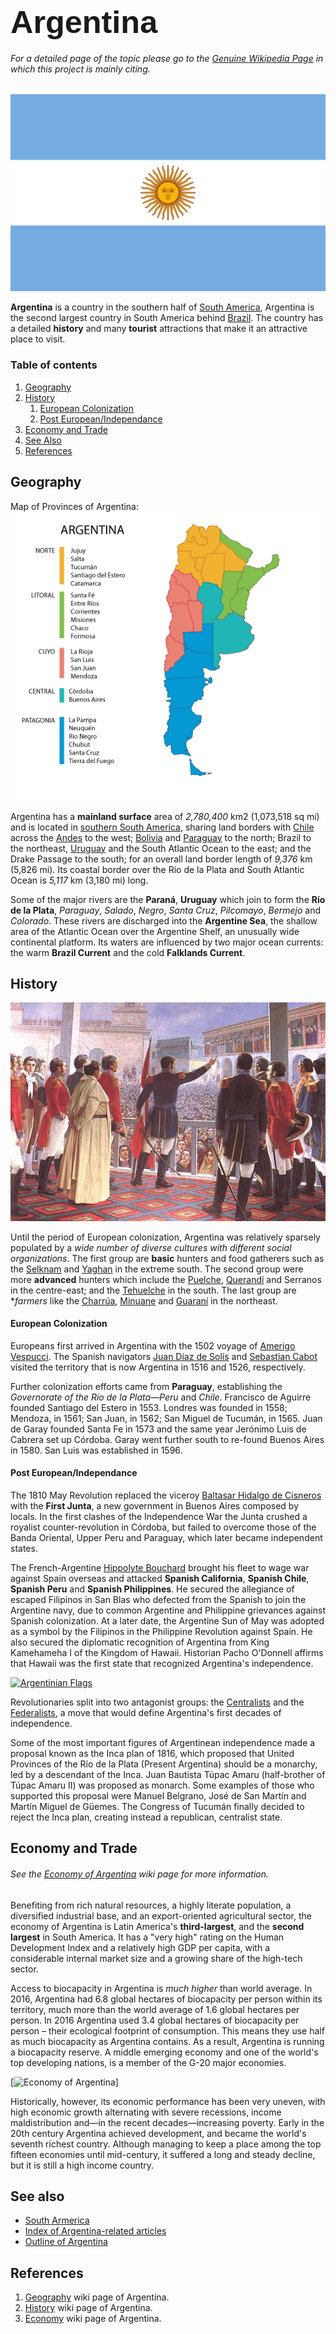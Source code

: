 # <span style="font-family:Arial; font-size:1.8em;">Argentina</span>
###### For a detailed page of the topic please go to the [Genuine Wikipedia Page](https://en.wikipedia.org/wiki/Argentina) in which this project is mainly citing.
![The national flag for Argentina](/images/flag_argentina.png)

**Argentina** is a country in the southern half of [South America](https://en.wikipedia.org/wiki/South_America), Argentina is the second largest country in South America behind [Brazil](https://en.wikipedia.org/wiki/Brazil). The country has a detailed **history** and many **tourist** attractions that make it an attractive place to visit.

### Table of contents
1. [Geography](#geography)
2. [History](#history)
    1. [European Colonization](#european-colonization)
    2. [Post European/Independance](#post-europeanindependance)
3. [Economy and Trade](#economy-and-trade)
4. [See Also](#see-also)
5. [References](#references)

## Geography
Map of Provinces of Argentina:
![Map of Provinces of Argentina](/images/geography.png)

Argentina has a **mainland surface** area of *2,780,400* km2 (1,073,518 sq mi) and is located in [southern South America](https://en.wikipedia.org/wiki/Southern_Cone), sharing land borders with [Chile](https://en.wikipedia.org/wiki/Chile) across the [Andes](https://en.wikipedia.org/wiki/Andes) to the west; [Bolivia](https://en.wikipedia.org/wiki/Bolivia) and [Paraguay](https://en.wikipedia.org/wiki/Paraguay) to the north; Brazil to the northeast, [Uruguay](https://en.wikipedia.org/wiki/Uruguay) and the South Atlantic Ocean to the east; and the Drake Passage to the south; for an overall land border length of *9,376* km (5,826 mi). Its coastal border over the Río de la Plata and South Atlantic Ocean is *5,117* km (3,180 mi) long.

Some of the major rivers are the **Paraná**, **Uruguay** which join to form the **Río de la Plata**, *Paraguay*, *Salado*, *Negro*, *Santa Cruz*, *Pilcomayo*, *Bermejo* and *Colorado*. These rivers are discharged into the **Argentine Sea**, the shallow area of the Atlantic Ocean over the Argentine Shelf, an unusually wide continental platform. Its waters are influenced by two major ocean currents: the warm **Brazil Current** and the cold **Falklands Current**.

## History
[![Colonial Argentina](/images/colonial.jpg)](https://www.chimuadventures.com/blog/2016/11/history-of-argentina/)

Until the period of European colonization, Argentina was relatively sparsely populated by a *wide number of diverse cultures with different social organizations*. The first group are **basic** hunters and food gatherers such as the [Selknam](https://en.wikipedia.org/wiki/Selk%27nam_people) and [Yaghan](https://en.wikipedia.org/wiki/Yahgan_people) in the extreme south. The second group were more **advanced** hunters which include the [Puelche](https://en.wikipedia.org/wiki/Puelche_people), [Querandí](https://en.wikipedia.org/wiki/Querand%C3%AD) and Serranos in the centre-east; and the [Tehuelche](https://en.wikipedia.org/wiki/Tehuelche_people) in the south. The last group are **farmers* like the [Charrúa](https://en.wikipedia.org/wiki/Charr%C3%BAa), [Minuane](https://en.wikipedia.org/wiki/Charr%C3%BAa) and [Guaraní](https://en.wikipedia.org/wiki/Guaran%C3%AD_people) in the northeast.

#### European Colonization
Europeans first arrived in Argentina with the 1502 voyage of [Amerigo Vespucci](https://en.wikipedia.org/wiki/Amerigo_Vespucci_(explorer)). The Spanish navigators [Juan Díaz de Solís](https://en.wikipedia.org/wiki/Juan_D%C3%ADaz_de_Sol%C3%ADs) and [Sebastian Cabot](https://en.wikipedia.org/wiki/Sebastian_Cabot_(explorer)) visited the territory that is now Argentina in 1516 and 1526, respectively.

Further colonization efforts came from **Paraguay**, establishing the *Governorate of the Río de la Plata—Peru* and *Chile*. Francisco de Aguirre founded Santiago del Estero in 1553. Londres was founded in 1558; Mendoza, in 1561; San Juan, in 1562; San Miguel de Tucumán, in 1565. Juan de Garay founded Santa Fe in 1573 and the same year Jerónimo Luis de Cabrera set up Córdoba. Garay went further south to re-found Buenos Aires in 1580. San Luis was established in 1596.

#### Post European/Independance
The 1810 May Revolution replaced the viceroy [Baltasar Hidalgo de Cisneros](https://en.wikipedia.org/wiki/Baltasar_Hidalgo_de_Cisneros) with the **First Junta**, a new government in Buenos Aires composed by locals. In the first clashes of the Independence War the Junta crushed a royalist counter-revolution in Córdoba, but failed to overcome those of the Banda Oriental, Upper Peru and Paraguay, which later became independent states.

The French-Argentine [Hippolyte Bouchard](https://en.wikipedia.org/wiki/Hippolyte_Bouchard) brought his fleet to wage war against Spain overseas and attacked **Spanish California**, **Spanish Chile**, **Spanish Peru** and **Spanish Philippines**. He secured the allegiance of escaped Filipinos in San Blas who defected from the Spanish to join the Argentine navy, due to common Argentine and Philippine grievances against Spanish colonization. At a later date, the Argentine Sun of May was adopted as a symbol by the Filipinos in the Philippine Revolution against Spain. He also secured the diplomatic recognition of Argentina from King Kamehameha I of the Kingdom of Hawaii. Historian Pacho O'Donnell affirms that Hawaii was the first state that recognized Argentina's independence.

[![Argentinian Flags](https://cdn.britannica.com/33/190633-050-F3C4E00A/Argentinian-flags-street-souvenirs.jpg)](https://www.britannica.com/story/argentina-celebrates-200-years-of-independence)

Revolutionaries split into two antagonist groups: the [Centralists](https://en.wikipedia.org/wiki/Unitarian_Party) and the [Federalists](https://en.wikipedia.org/wiki/Federales_(Argentina)), a move that would define Argentina's first decades of independence.

Some of the most important figures of Argentinean independence made a proposal known as the Inca plan of 1816, which proposed that United Provinces of the Río de la Plata (Present Argentina) should be a monarchy, led by a descendant of the Inca. Juan Bautista Túpac Amaru (half-brother of Túpac Amaru II) was proposed as monarch. Some examples of those who supported this proposal were Manuel Belgrano, José de San Martín and Martín Miguel de Güemes. The Congress of Tucumán finally decided to reject the Inca plan, creating instead a republican, centralist state.

## Economy and Trade
###### See the [Economy of Argentina](https://en.wikipedia.org/wiki/Economy_of_Argentina) wiki page for more information.
Benefiting from rich natural resources, a highly literate population, a diversified industrial base, and an export-oriented agricultural sector, the economy of Argentina is Latin America's **third-largest**, and the **second largest** in South America. It has a "very high" rating on the Human Development Index and a relatively high GDP per capita, with a considerable internal market size and a growing share of the high-tech sector.

Access to biocapacity in Argentina is *much higher* than world average. In 2016, Argentina had 6.8 global hectares of biocapacity per person within its territory, much more than the world average of 1.6 global hectares per person. In 2016 Argentina used 3.4 global hectares of biocapacity per person – their ecological footprint of consumption. This means they use half as much biocapacity as Argentina contains. As a result, Argentina is running a biocapacity reserve. A middle emerging economy and one of the world's top developing nations, is a member of the G-20 major economies.

[![Economy of Argentina](https://upload.wikimedia.org/wikipedia/commons/thumb/c/cf/Argentina_Product_Exports_%282019%29.svg/440px-Argentina_Product_Exports_%282019%29.svg.png)]

Historically, however, its economic performance has been very uneven, with high economic growth alternating with severe recessions, income maldistribution and—in the recent decades—increasing poverty. Early in the 20th century Argentina achieved development, and became the world's seventh richest country. Although managing to keep a place among the top fifteen economies until mid-century, it suffered a long and steady decline, but it is still a high income country.

## See also
- [South Armerica](https://en.wikipedia.org/wiki/South_America)
- [Index of Argentina-related articles](https://en.wikipedia.org/wiki/Index_of_Argentina-related_articles)
- [Outline of Argentina](https://en.wikipedia.org/wiki/Outline_of_Argentina)

## References
1. [Geography](https://en.wikipedia.org/wiki/Argentina#Geography) wiki page of Argentina.
2. [History](https://en.wikipedia.org/wiki/Argentina#History) wiki page of Argentina.
3. [Economy](https://en.wikipedia.org/wiki/Argentina#Economy) wiki page of Argentina.
